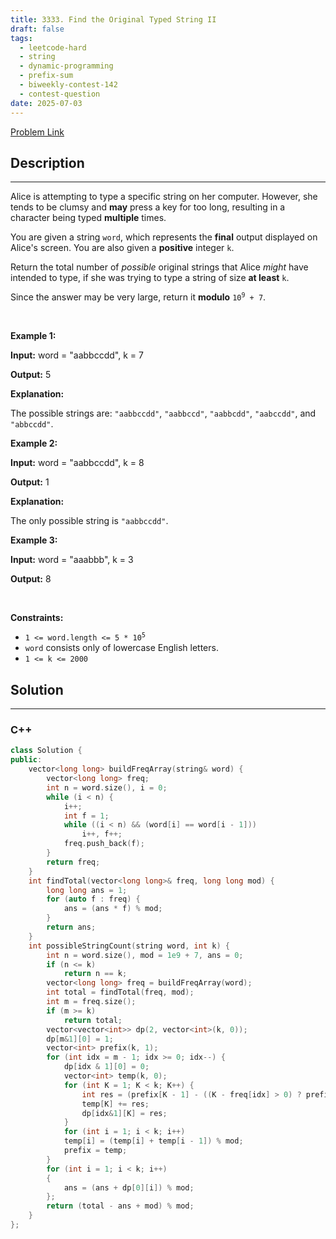 ```yaml
---
title: 3333. Find the Original Typed String II
draft: false
tags: 
  - leetcode-hard
  - string
  - dynamic-programming
  - prefix-sum
  - biweekly-contest-142
  - contest-question
date: 2025-07-03
---
```


[Problem Link](https://leetcode.com/problems/find-the-original-typed-string-ii/)

## Description

---
<p>Alice is attempting to type a specific string on her computer. However, she tends to be clumsy and <strong>may</strong> press a key for too long, resulting in a character being typed <strong>multiple</strong> times.</p>

<p>You are given a string <code>word</code>, which represents the <strong>final</strong> output displayed on Alice&#39;s screen. You are also given a <strong>positive</strong> integer <code>k</code>.</p>

<p>Return the total number of <em>possible</em> original strings that Alice <em>might</em> have intended to type, if she was trying to type a string of size <strong>at least</strong> <code>k</code>.</p>

<p>Since the answer may be very large, return it <strong>modulo</strong> <code>10<sup>9</sup> + 7</code>.</p>

<p>&nbsp;</p>
<p><strong class="example">Example 1:</strong></p>

<div class="example-block">
<p><strong>Input:</strong> <span class="example-io">word = &quot;aabbccdd&quot;, k = 7</span></p>

<p><strong>Output:</strong> <span class="example-io">5</span></p>

<p><strong>Explanation:</strong></p>

<p>The possible strings are: <code>&quot;aabbccdd&quot;</code>, <code>&quot;aabbccd&quot;</code>, <code>&quot;aabbcdd&quot;</code>, <code>&quot;aabccdd&quot;</code>, and <code>&quot;abbccdd&quot;</code>.</p>
</div>

<p><strong class="example">Example 2:</strong></p>

<div class="example-block">
<p><strong>Input:</strong> <span class="example-io">word = &quot;aabbccdd&quot;, k = 8</span></p>

<p><strong>Output:</strong> <span class="example-io">1</span></p>

<p><strong>Explanation:</strong></p>

<p>The only possible string is <code>&quot;aabbccdd&quot;</code>.</p>
</div>

<p><strong class="example">Example 3:</strong></p>

<div class="example-block">
<p><strong>Input:</strong> <span class="example-io">word = &quot;aaabbb&quot;, k = 3</span></p>

<p><strong>Output:</strong> <span class="example-io">8</span></p>
</div>

<p>&nbsp;</p>
<p><strong>Constraints:</strong></p>

<ul>
	<li><code>1 &lt;= word.length &lt;= 5 * 10<sup>5</sup></code></li>
	<li><code>word</code> consists only of lowercase English letters.</li>
	<li><code>1 &lt;= k &lt;= 2000</code></li>
</ul>


## Solution

---
### C++
``` cpp title='find-the-original-typed-string-ii'
class Solution {
public:
    vector<long long> buildFreqArray(string& word) {
        vector<long long> freq;
        int n = word.size(), i = 0;
        while (i < n) {
            i++;
            int f = 1;
            while ((i < n) && (word[i] == word[i - 1]))
                i++, f++;
            freq.push_back(f);
        }
        return freq;
    }
    int findTotal(vector<long long>& freq, long long mod) {
        long long ans = 1;
        for (auto f : freq) {
            ans = (ans * f) % mod;
        }
        return ans;
    }
    int possibleStringCount(string word, int k) {
        int n = word.size(), mod = 1e9 + 7, ans = 0;
        if (n <= k)
            return n == k;
        vector<long long> freq = buildFreqArray(word);
        int total = findTotal(freq, mod);
        int m = freq.size();
        if (m >= k)
            return total;
        vector<vector<int>> dp(2, vector<int>(k, 0));
        dp[m&1][0] = 1;
        vector<int> prefix(k, 1);
        for (int idx = m - 1; idx >= 0; idx--) {
            dp[idx & 1][0] = 0;
            vector<int> temp(k, 0);
            for (int K = 1; K < k; K++) {
                int res = (prefix[K - 1] - ((K - freq[idx] > 0) ? prefix[K - freq[idx] - 1] : 0) + mod) % mod;
                temp[K] += res;
                dp[idx&1][K] = res;
            }
            for (int i = 1; i < k; i++)
            temp[i] = (temp[i] + temp[i - 1]) % mod;
            prefix = temp;
        }
        for (int i = 1; i < k; i++)
        {
            ans = (ans + dp[0][i]) % mod;
        };
        return (total - ans + mod) % mod;
    }
};
```

